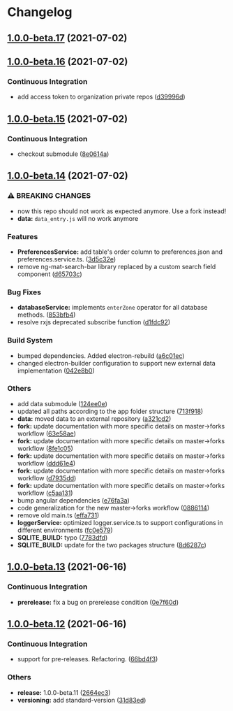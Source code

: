 # Changelog
## [1.0.0-beta.17](https://github.com/dent-table/dent-table/compare/v1.0.0-beta.16...v1.0.0-beta.17) (2021-07-02)

## [1.0.0-beta.16](https://github.com/dent-table/dent-table/compare/v1.0.0-beta.15...v1.0.0-beta.16) (2021-07-02)


### Continuous Integration

* add access token to organization private repos ([d39996d](https://github.com/dent-table/dent-table/commit/d39996d115973f1749615ee149eea547d17b769a))

## [1.0.0-beta.15](https://github.com/dent-table/dent-table/compare/v1.0.0-beta.14...v1.0.0-beta.15) (2021-07-02)


### Continuous Integration

* checkout submodule ([8e0614a](https://github.com/dent-table/dent-table/commit/8e0614a713199e66a91db1f5b68046bbc46839ad))

## [1.0.0-beta.14](https://github.com/dent-table/dent-table/compare/v1.0.0-beta.13...v1.0.0-beta.14) (2021-07-02)


### ⚠ BREAKING CHANGES

* now this repo should not work as expected anymore. Use a fork instead!
* **data:** `data_entry.js` will no work anymore

### Features

* **PreferencesService:** add table's order column to preferences.json and preferences.service.ts. ([3d5c32e](https://github.com/dent-table/dent-table/commit/3d5c32e2e472ff80da6409df7bd7005d34528734))
* remove ng-mat-search-bar library replaced by a custom search field component ([d65703c](https://github.com/dent-table/dent-table/commit/d65703c996ad2bef4f8dd3590fa6f6e00602450e))


### Bug Fixes

* **databaseService:** implements `enterZone` operator for all database methods. ([853bfb4](https://github.com/dent-table/dent-table/commit/853bfb4603f6ba64ff90bd0e6e7d8d4f54dc7f47))
* resolve rxjs deprecated subscribe function ([d1fdc92](https://github.com/dent-table/dent-table/commit/d1fdc9211b928a7235caa005a532d7077eca29ba))


### Build System

* bumped dependencies. Added electron-rebuild ([a6c01ec](https://github.com/dent-table/dent-table/commit/a6c01ec3daffd310b068d9132692fa5ed1c13ab7))
* changed electron-builder configuration to support new external data implementation ([042e8b0](https://github.com/dent-table/dent-table/commit/042e8b027a8a06d6070021347ca31a5a8f2b1369))


### Others

* add data submodule ([124ee0e](https://github.com/dent-table/dent-table/commit/124ee0e68bba1d19024a60cd681b77a8a827336b))
* updated all paths according to the app folder structure ([713f918](https://github.com/dent-table/dent-table/commit/713f918932636a8be8f1670b58a1a7638a9a3b4b))
* **data:** moved data to an external repository ([a321cd2](https://github.com/dent-table/dent-table/commit/a321cd283e6eded50f4312980ac41d299457e26d))
* **fork:** update documentation with more specific details on master->forks workflow ([63e58ae](https://github.com/dent-table/dent-table/commit/63e58ae62505045120c8d42c1f03312c27c9e99e))
* **fork:** update documentation with more specific details on master->forks workflow ([8fe1c05](https://github.com/dent-table/dent-table/commit/8fe1c05b555795fd52f9d686ad40da0e87d6b0f0))
* **fork:** update documentation with more specific details on master->forks workflow ([ddd61e4](https://github.com/dent-table/dent-table/commit/ddd61e477e6f43cdc2255f0e6f969d3d0d8630af))
* **fork:** update documentation with more specific details on master->forks workflow ([d7935dd](https://github.com/dent-table/dent-table/commit/d7935dd337d463c0ed4cce6138ea8dbbf8a7651c))
* **fork:** update documentation with more specific details on master->forks workflow ([c5aa131](https://github.com/dent-table/dent-table/commit/c5aa1311c5fabfcf7442a25c669964a085846b71))
* bump angular dependencies ([e76fa3a](https://github.com/dent-table/dent-table/commit/e76fa3af26ac37343bbef256ba833d2a288bc0b0))
* code generalization for the new master->forks workflow ([0886114](https://github.com/dent-table/dent-table/commit/0886114e981f8595df73e8c79d30369466c08a9f))
* remove old main.ts ([effa731](https://github.com/dent-table/dent-table/commit/effa7314a67246eb0784f70d45c4c85ffdfa0184))
* **loggerService:** optimized logger.service.ts to support configurations in different environments ([fc0e579](https://github.com/dent-table/dent-table/commit/fc0e57925df42db6dabc62b97c5c273342c116eb))
* **SQLITE_BUILD:** typo ([7783dfd](https://github.com/dent-table/dent-table/commit/7783dfd6d7e9c921d9e84cf70e1dfee025de5c82))
* **SQLITE_BUILD:** update for the two packages structure ([8d6287c](https://github.com/dent-table/dent-table/commit/8d6287c525ec81476a4fc754073b909d15b77b6b))

## [1.0.0-beta.13](https://github.com/vincios/dent-table/compare/v1.0.0-beta.12...v1.0.0-beta.13) (2021-06-16)


### Continuous Integration

* **prerelease:** fix a bug on prerelease condition ([0e7f60d](https://github.com/vincios/dent-table/commit/0e7f60dcbd94cb4fedbed1035bee114a2c2df695))

## [1.0.0-beta.12](https://github.com/vincios/dent-table/compare/v1.0.0-beta.11...v1.0.0-beta.12) (2021-06-16)


### Continuous Integration

* support for pre-releases. Refactoring. ([66bd4f3](https://github.com/vincios/dent-table/commit/66bd4f3d6307cfd44da6348d0a2d949581b638c7))


### Others

* **release:** 1.0.0-beta.11 ([2664ec3](https://github.com/vincios/dent-table/commit/2664ec3e248cd0b7c357e66569d8f6b9659d2f33))
* **versioning:** add standard-version ([31d83ed](https://github.com/vincios/dent-table/commit/31d83ed91b29071f03eebaa012d1e9a74cf1deac))
